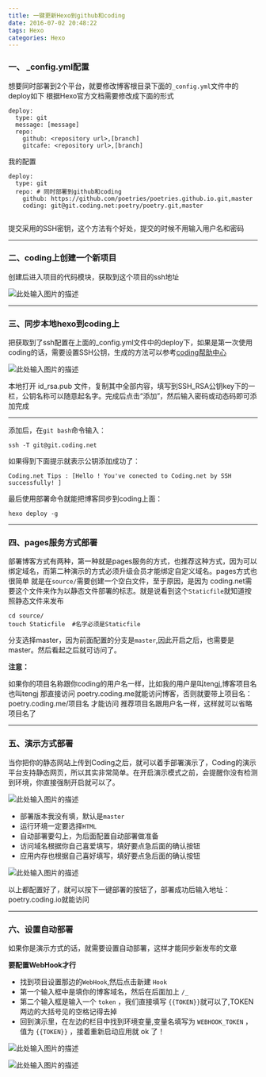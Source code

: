 ```yaml
---
title: 一键更新Hexo到github和coding
date: 2016-07-02 20:48:22
tags: Hexo
categories: Hexo
---
```


### **一、 _config.yml配置**

想要同时部署到2个平台，就要修改博客根目录下面的`_config.yml`文件中的deploy如下
根据Hexo官方文档需要修改成下面的形式

```
deploy:
  type: git
  message: [message]
  repo:
    github: <repository url>,[branch]
    gitcafe: <repository url>,[branch]
```

<!--more-->

我的配置

```
deploy:
  type: git
  repo: # 同时部署到github和coding
    github: https://github.com/poetries/poetries.github.io.git,master
    coding: git@git.coding.net:poetry/poetry.git,master
    
```

提交采用的SSH密钥，这个方法有个好处，提交的时候不用输入用户名和密码

---

### **二、coding上创建一个新项目**

创建后进入项目的代码模块，获取到这个项目的ssh地址

![此处输入图片的描述][1]


  ---
  
### **三、同步本地hexo到coding上**

把获取到了ssh配置在上面的_config.yml文件中的deploy下，如果是第一次使用coding的话，需要设置SSH公钥，生成的方法可以参考[coding帮助中心][2]

![此处输入图片的描述][3]

本地打开 id_rsa.pub 文件，复制其中全部内容，填写到SSH_RSA公钥key下的一栏，公钥名称可以随意起名字。完成后点击“添加”，然后输入密码或动态码即可添加完成

---

添加后，在`git bash`命令输入：

`ssh -T git@git.coding.net`

如果得到下面提示就表示公钥添加成功了：

`Coding.net Tips : [Hello ! You've conected to Coding.net by SSH successfully! ]`

最后使用部署命令就能把博客同步到coding上面：

`hexo deploy -g`

---

### **四、pages服务方式部署**

部署博客方式有两种，第一种就是pages服务的方式，也推荐这种方式，因为可以绑定域名，而第二种演示的方式必须升级会员才能绑定自定义域名。pages方式也很简单
就是在`source/`需要创建一个空白文件，至于原因，是因为 coding.net需要这个文件来作为以静态文件部署的标志。就是说看到这个`Staticfile`就知道按照静态文件来发布

```
cd source/
touch Staticfile  #名字必须是Staticfile
```

分支选择master，因为前面配置的分支是`master`,因此开启之后，也需要是master。然后看起之后就可访问了。

**注意：**

如果你的项目名称跟你coding的用户名一样，比如我的用户是叫tengj,博客项目名也叫tengj
那直接访问 poetry.coding.me就能访问博客，否则就要带上项目名：poetry.coding.me/项目名 才能访问
推荐项目名跟用户名一样，这样就可以省略项目名了

---

### **五、演示方式部署**

当你把你的静态网站上传到Coding之后，就可以着手部署演示了，Coding的演示平台支持静态网页，所以其实非常简单。在开启演示模式之前，会提醒你没有检测到环境，你直接强制开启就可以了。

![此处输入图片的描述][4]

- 部署版本我没有填，默认是`master`
- 运行环境一定要选择`HTML`
- 自动部署要勾上，为后面配置自动部署做准备
- 访问域名根据你自己喜爱填写，填好要点急后面的确认按钮
- 应用内存也根据自己喜好填写，填好要点急后面的确认按钮

![此处输入图片的描述][5]

以上都配置好了，就可以按下一键部署的按钮了，部署成功后输入地址：poetry.coding.io就能访问

---

### **六、设置自动部署**

如果你是演示方式的话，就需要设置自动部署，这样才能同步新发布的文章

**要配置WebHook才行**

- 找到项目设置那边的`WebHook`,然后点击新建 `Hook`
- 第一个输入框中是填你的博客域名，然后在后面加上 `/_`
- 第二个输入框是输入一个 `token` ，我们直接填写 `{{TOKEN}}`就可以了,TOKEN两边的大括号见的空格记得去掉
- 回到演示里，在左边的栏目中找到环境变量,变量名填写为 `WEBHOOK_TOKEN` ，值为 `{{TOKEN}}` ，接着重新启动应用就 ok 了！

![此处输入图片的描述][6]

![此处输入图片的描述][7]



  [1]: http://upload-images.jianshu.io/upload_images/1637925-3cbdade49c4ed7ba.png?imageMogr2/auto-orient/strip%7CimageView2/2/w/1240
  [2]: https://coding.net/help/doc/git/ssh-key.html
  [3]: http://upload-images.jianshu.io/upload_images/1637925-e9759ccb34032256.png?imageMogr2/auto-orient/strip%7CimageView2/2/w/1240
  [4]: http://upload-images.jianshu.io/upload_images/1637925-665ded40c0fb65bb.png?imageMogr2/auto-orient/strip%7CimageView2/2/w/1240
  [5]: http://upload-images.jianshu.io/upload_images/1637925-dbe1323655714ed7.png?imageMogr2/auto-orient/strip%7CimageView2/2/w/1240
  [6]: http://upload-images.jianshu.io/upload_images/1637925-50b39c29a8ef1785.png?imageMogr2/auto-orient/strip%7CimageView2/2/w/1240
  [7]: http://upload-images.jianshu.io/upload_images/1637925-3e1794da1fa2c9c2.png?imageMogr2/auto-orient/strip%7CimageView2/2/w/1240